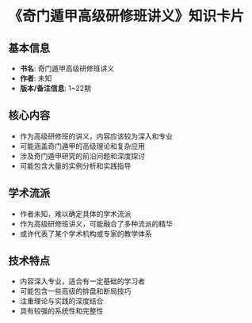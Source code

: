 # 《奇门遁甲高级研修班讲义》知识卡片

## 基本信息
- **书名**: 奇门遁甲高级研修班讲义
- **作者**: 未知
- **版本/备注信息**: 1~22期

## 核心内容
- 作为高级研修班的讲义，内容应该较为深入和专业
- 可能涵盖奇门遁甲的高级理论和复杂应用
- 涉及奇门遁甲研究的前沿问题和深度探讨
- 可能包含大量的实例分析和实践指导

## 学术流派
- 作者未知，难以确定具体的学术流派
- 作为高级研修班讲义，可能融合了多种流派的精华
- 或许代表了某个学术机构或专家的教学体系

## 技术特点
- 内容深入专业，适合有一定基础的学习者
- 可能包含一些高级的排盘和断局技巧
- 注重理论与实践的深度结合
- 具有较强的系统性和完整性